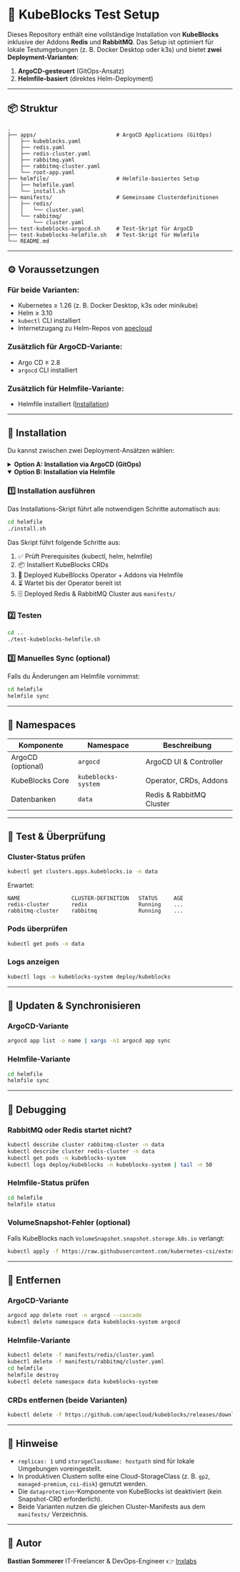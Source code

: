 # 🚀 KubeBlocks Test Setup

Dieses Repository enthält eine vollständige Installation von **KubeBlocks** inklusive der Addons **Redis** und **RabbitMQ**.
Das Setup ist optimiert für lokale Testumgebungen (z. B. Docker Desktop oder k3s) und bietet **zwei Deployment-Varianten**:

1. **ArgoCD-gesteuert** (GitOps-Ansatz)
2. **Helmfile-basiert** (direktes Helm-Deployment)

---

## 📦 Struktur

```
.
├── apps/                         # ArgoCD Applications (GitOps)
│   ├── kubeblocks.yaml
│   ├── redis.yaml
│   ├── redis-cluster.yaml
│   ├── rabbitmq.yaml
│   ├── rabbitmq-cluster.yaml
│   └── root-app.yaml
├── helmfile/                     # Helmfile-basiertes Setup
│   ├── helmfile.yaml
│   └── install.sh
├── manifests/                    # Gemeinsame Clusterdefinitionen
│   ├── redis/
│   │   └── cluster.yaml
│   └── rabbitmq/
│       └── cluster.yaml
├── test-kubeblocks-argocd.sh     # Test-Skript für ArgoCD
├── test-kubeblocks-helmfile.sh   # Test-Skript für Helmfile
└── README.md
```

---

## ⚙️ Voraussetzungen

### Für beide Varianten:
- Kubernetes ≥ 1.26 (z. B. Docker Desktop, k3s oder minikube)
- Helm ≥ 3.10
- `kubectl` CLI installiert
- Internetzugang zu Helm-Repos von [apecloud](https://apecloud.github.io/helm-charts)

### Zusätzlich für ArgoCD-Variante:
- Argo CD ≥ 2.8
- `argocd` CLI installiert

### Zusätzlich für Helmfile-Variante:
- Helmfile installiert ([Installation](https://helmfile.readthedocs.io/en/latest/#installation))

---

## 🚀 Installation

Du kannst zwischen zwei Deployment-Ansätzen wählen:

<details>
<summary><b>Option A: Installation via ArgoCD (GitOps)</b></summary>

### 1️⃣ Namespace und ArgoCD bereitstellen

```bash
kubectl create namespace argocd
helm repo add argo https://argoproj.github.io/argo-helm
helm repo update
helm install argocd argo/argo-cd -n argocd --set server.service.type=LoadBalancer
```

> 💡 Zugriff auf das UI:
> ```bash
> kubectl port-forward svc/argocd-server -n argocd 8080:443
> ```
> Dann im Browser: [https://localhost:8080](https://localhost:8080)

### 2️⃣ KubeBlocks-CRDs manuell installieren

Bevor ArgoCD den Operator deployen kann, **müssen die CRDs manuell installiert werden**:

```bash
kubectl create -f https://github.com/apecloud/kubeblocks/releases/download/v1.0.1/kubeblocks_crds.yaml
```

> 📘 Hinweis:
> Diese CRDs definieren die benutzerdefinierten Ressourcen (`Cluster`, `ClusterDefinition`, `Component`, etc.),
> die KubeBlocks zur Verwaltung von Datenbank-Clustern verwendet.

### 3️⃣ Root-App deployen (ArgoCD Bootstrap)

```bash
kubectl apply -f apps/root-app.yaml -n argocd
```

ArgoCD erstellt automatisch alle abhängigen Apps:
- `kubeblocks` (Core Operator)
- `redis-addon` und `rabbitmq-addon`
- `redis-cluster` und `rabbitmq-cluster`

### 4️⃣ Testen

```bash
./test-kubeblocks-argocd.sh
```

</details>

<details open>
<summary><b>Option B: Installation via Helmfile</b></summary>

### 1️⃣ Installation ausführen

Das Installations-Skript führt alle notwendigen Schritte automatisch aus:

```bash
cd helmfile
./install.sh
```

Das Skript führt folgende Schritte aus:
1. ✅ Prüft Prerequisites (kubectl, helm, helmfile)
2. 📦 Installiert KubeBlocks CRDs
3. 🚀 Deployed KubeBlocks Operator + Addons via Helmfile
4. ⏳ Wartet bis der Operator bereit ist
5. 🗄️ Deployed Redis & RabbitMQ Cluster aus `manifests/`

### 2️⃣ Testen

```bash
cd ..
./test-kubeblocks-helmfile.sh
```

### 3️⃣ Manuelles Sync (optional)

Falls du Änderungen am Helmfile vornimmst:

```bash
cd helmfile
helmfile sync
```

</details>

---

## 🧠 Namespaces

| Komponente        | Namespace           | Beschreibung |
|-------------------|---------------------|---------------|
| ArgoCD (optional) | `argocd`            | ArgoCD UI & Controller |
| KubeBlocks Core   | `kubeblocks-system` | Operator, CRDs, Addons |
| Datenbanken       | `data`              | Redis & RabbitMQ Cluster |

---

## 🧪 Test & Überprüfung

### Cluster-Status prüfen
```bash
kubectl get clusters.apps.kubeblocks.io -n data
```

Erwartet:
```
NAME                CLUSTER-DEFINITION   STATUS     AGE
redis-cluster       redis                Running    ...
rabbitmq-cluster    rabbitmq             Running    ...
```

### Pods überprüfen
```bash
kubectl get pods -n data
```

### Logs anzeigen
```bash
kubectl logs -n kubeblocks-system deploy/kubeblocks
```

---

## 🔁 Updaten & Synchronisieren

### ArgoCD-Variante
```bash
argocd app list -o name | xargs -n1 argocd app sync
```

### Helmfile-Variante
```bash
cd helmfile
helmfile sync
```

---

## 🧰 Debugging

### RabbitMQ oder Redis startet nicht?
```bash
kubectl describe cluster rabbitmq-cluster -n data
kubectl describe cluster redis-cluster -n data
kubectl get pods -n kubeblocks-system
kubectl logs deploy/kubeblocks -n kubeblocks-system | tail -n 50
```

### Helmfile-Status prüfen
```bash
cd helmfile
helmfile status
```

### VolumeSnapshot-Fehler (optional)
Falls KubeBlocks nach `VolumeSnapshot.snapshot.storage.k8s.io` verlangt:
```bash
kubectl apply -f https://raw.githubusercontent.com/kubernetes-csi/external-snapshotter/master/client/config/crd/snapshot.storage.k8s.io_volumesnapshots.yaml
```

---

## 🧼 Entfernen

### ArgoCD-Variante
```bash
argocd app delete root -n argocd --cascade
kubectl delete namespace data kubeblocks-system argocd
```

### Helmfile-Variante
```bash
kubectl delete -f manifests/redis/cluster.yaml
kubectl delete -f manifests/rabbitmq/cluster.yaml
cd helmfile
helmfile destroy
kubectl delete namespace data kubeblocks-system
```

### CRDs entfernen (beide Varianten)
```bash
kubectl delete -f https://github.com/apecloud/kubeblocks/releases/download/v1.0.1/kubeblocks_crds.yaml
```

---

## 🧠 Hinweise

- `replicas: 1` und `storageClassName: hostpath` sind für lokale Umgebungen voreingestellt.
- In produktiven Clustern sollte eine Cloud-StorageClass (z. B. `gp2`, `managed-premium`, `csi-disk`) genutzt werden.
- Die `dataprotection`-Komponente von KubeBlocks ist deaktiviert (kein Snapshot-CRD erforderlich).
- Beide Varianten nutzen die gleichen Cluster-Manifests aus dem `manifests/` Verzeichnis.

---

## 💚 Autor

**Bastian Sommerer**
IT-Freelancer & DevOps-Engineer
👉 [lnxlabs](https://github.com/lnxlabs)
